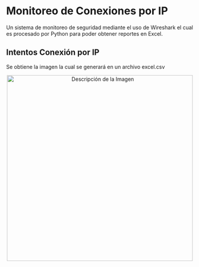 # Monitoreo de Conexiones por IP
Un sistema de monitoreo de seguridad mediante el uso de Wireshark el cual es procesado por Python para poder obtener reportes en Excel.


## Intentos Conexión por IP
Se obtiene la imagen la cual se generará en un archivo excel.csv
<div align="center">
  <img src="Monitoreo-Seguridad/IntentosConexión-IP.png" alt="Descripción de la Imagen" width="500"/>
</div>

